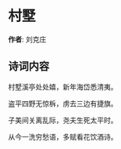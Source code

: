 # 村墅

**作者**: 刘克庄

## 诗词内容

村墅溪亭处处嬉，新年海岱悉清夷。

盗平四野无惊柝，虏去三边有捷旗。

子美间关离乱际，尧夫生死太平时。

从今一洗穷愁语，多赋看花饮酒诗。

